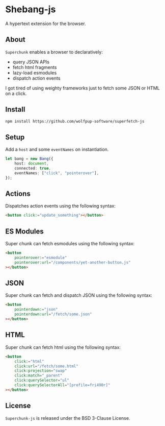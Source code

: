 # Shebang-js

A hypertext extension for the browser.

## About

`Superchunk` enables a browser to declaratively:

- query JSON APIs
- fetch html fragments
- lazy-load esmodules
- dispatch action events

I got tired of using weighty frameworks just to fetch some JSON or HTML on a click.

## Install

```html
npm install https://github.com/wolfpup-software/superfetch-js
```

## Setup

Add a `host` and some `eventNames` on instantiation.

```ts
let bang = new Bang({
	host: document,
	connected: true,
	eventNames: ["click", "pointerover"],
});
```

## Actions

Dispatches action events using the following syntax:

```html
<button click:="update_something"></button>
```

## ES Modules

Super chunk can fetch esmodules using the following syntax:

```html
<button
	pointerover:="esmodule"
	pointerover:url="/components/yet-another-button.js"
></button>
```

## JSON

Super chunk can fetch and dispatch JSON using the following syntax:

```html
<button
	pointerdown:="json"
	pointerdown:url="/fetch/some.json"
></button>
```

## HTML

Super chunk can fetch html using the following syntax:

```html
<button
	click:="html"
	click:url="/fetch/some.html"
	click:projection="swap"
	click:match="_parent"
	click:querySelector="ul"
	click:querySelectorAll="[profile=fri490r]"
></button>
```

## License

`Superchunk-js` is released under the BSD 3-Clause License.
